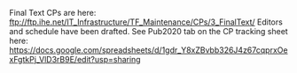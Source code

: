 Final Text CPs are here:
ftp://ftp.ihe.net/IT_Infrastructure/TF_Maintenance/CPs/3_FinalText/
Editors and schedule have been drafted. See Pub2020 tab on the CP tracking sheet here: https://docs.google.com/spreadsheets/d/1gdr_Y8xZBvbb326J4z67cqprxOexFgtkPj_VlD3rB9E/edit?usp=sharing
